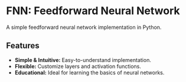 # FNN: Feedforward Neural Network

A simple feedforward neural network implementation in Python.

## Features

- **Simple & Intuitive:** Easy-to-understand implementation.
- **Flexible:** Customize layers and activation functions.
- **Educational:** Ideal for learning the basics of neural networks.


